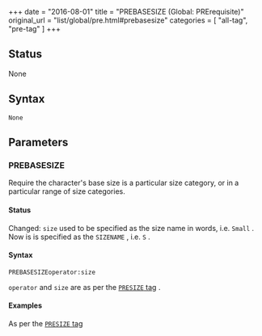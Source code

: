 +++
date = "2016-08-01"
title = "PREBASESIZE (Global: PRErequisite)"
original_url = "list/global/pre.html#prebasesize"
categories = [ "all-tag", "pre-tag" ]
+++

## Status

None

## Syntax

`None`

## Parameters




<span id="prebasesize"></span>

### PREBASESIZE

Require the character's base size is a particular size category, or in a
particular range of size categories.

#### Status

Changed: `size` used to be specified as the size name in words, i.e.
`Small` . Now is is specified as the `SIZENAME` , i.e. `S` .

#### Syntax

`PREBASESIZEoperator:size`

`operator` and `size` are as per the [`PRESIZE`
tag](/list/global/pre/presize.html) .

#### Examples

As per the [`PRESIZE` tag](/list/global/pre/presize.html)


